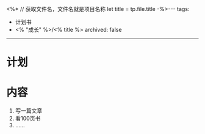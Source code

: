 <%*
// 获取文件名，文件名就是项目名称
let title = tp.file.title
-%>---
tags:
  - 计划书
  - <% "成长" %>/<% title %>
archived: false
---
# 计划

# 内容
1. 写一篇文章
2. 看100页书
3. ……